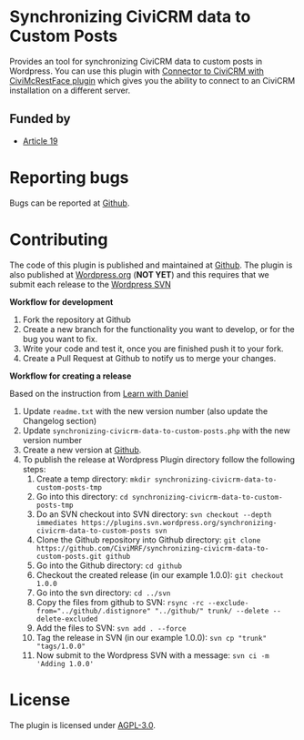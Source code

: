 # Synchronizing CiviCRM data to Custom Posts

Provides an tool for synchronizing CiviCRM data to custom posts in Wordpress. 
You can use this plugin with [Connector to CiviCRM with CiviMcRestFace plugin](https://wordpress.org/plugins/connector-civicrm-mcrestface/)
which gives you the ability to connect to an CiviCRM installation on a different server.

## Funded by

* [Article 19](https://www.article19.org/)

# Reporting bugs

Bugs can be reported at [Github](https://github.com/CiviMRF/synchronizing-civicrm-data-to-custom-posts).

# Contributing

The code of this plugin is published and maintained at [Github](https://github.com/CiviMRF/synchronizing-civicrm-data-to-custom-posts).
The plugin is also published at [Wordpress.org](https://wordpress.org/plugins/synchronizing-civicrm-data-to-custom-posts) (**NOT YET**)
and this requires that we submit each release to the [Wordpress SVN](https://plugins.svn.wordpress.org/synchronizing-civicrm-data-to-custom-posts)

**Workflow for development**

1. Fork the repository at Github
1. Create a new branch for the functionality you want to develop, or for the bug you want to fix.
1. Write your code and test it, once you are finished push it to your fork.
1. Create a Pull Request at Github to notify us to merge your changes.

**Workflow for creating a release**

Based on the instruction from [Learn with Daniel](https://learnwithdaniel.com/2019/09/publishing-your-first-wordpress-plugin-with-git-and-svn/)

1. Update `readme.txt` with the new version number (also update the Changelog section)
1. Update `synchronizing-civicrm-data-to-custom-posts.php` with the new version number
1. Create a new version at [Github](https://github.com/CiviMRF/synchronizing-civicrm-data-to-custom-posts).
1. To publish the release at Wordpress Plugin directory follow the following steps:
    1. Create a temp directory: `mkdir synchronizing-civicrm-data-to-custom-posts-tmp`
    1. Go into this directory: `cd synchronizing-civicrm-data-to-custom-posts-tmp`
    1. Do an SVN checkout into SVN directory: `svn checkout --depth immediates https://plugins.svn.wordpress.org/synchronizing-civicrm-data-to-custom-posts svn`
    1. Clone the Github repository into Github directory: `git clone https://github.com/CiviMRF/synchronizing-civicrm-data-to-custom-posts.git github`
    1. Go into the Github directory: `cd github`
    1. Checkout the created release (in our example 1.0.0): `git checkout 1.0.0`
    1. Go into the svn directory: `cd ../svn`
    1. Copy the files from github to SVN: `rsync -rc --exclude-from="../github/.distignore" "../github/" trunk/ --delete --delete-excluded`
    1. Add the files to SVN: `svn add . --force`
    1. Tag the release in SVN (in our example 1.0.0): `svn cp "trunk" "tags/1.0.0"`
    1. Now submit to the Wordpress SVN with a message: `svn ci -m 'Adding 1.0.0'`


# License

The plugin is licensed under [AGPL-3.0](LICENSE.txt).